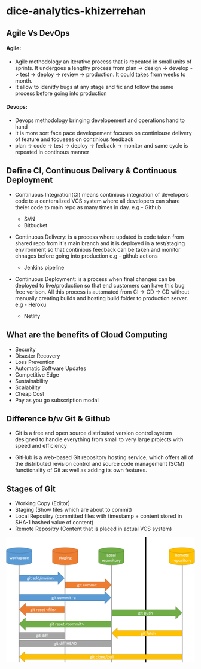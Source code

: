 # dice-analytics-khizerrehan


## Agile Vs DevOps

#### Agile: 
- Agile methodology an iterative process that is repeated in small units of sprints. It undergoes a lengthy
process from plan -> design -> develop -> test -> deploy -> review -> production. It could takes from weeks
to month.
- It allow to idenitfy bugs at any stage and fix and follow the same process before going into production

 #### Devops: 

- Devops methodology bringing developement and operations hand to hand
- It is more sort face pace developement focuses on continiouse delivery of 
feature and focueses on continious feedback
- plan -> code -> test -> deploy -> feeback -> monitor  and same cycle is repeated
 in continous manner


## Define CI, Continuous Delivery & Continuous Deployment
- Continuous Integration(CI) means continious integration of developers code to a centeralized VCS system 
where all developers can share theier code to main repo as many times in day. 
 e.g - Github
     - SVN
     - Bitbucket

- Continuous Delivery: is a process where updated is code taken from shared repo from it's main branch and it
is deployed in a test/staging environment so that continious feedback can be taken and monitor chnages before
going into production
 e.g - github actions
     - Jenkins pipeline

- Continuous Deployment: is a process when final changes can be deployed to live/production so that end customers can have this bug free verison. All this process is automated from CI -> CD -> CD without manually 
creating builds and hosting build folder to production server.
 e.g - Heroku
     - Netlify

## What are the benefits of Cloud Computing
- Security
- Disaster Recovery
- Loss Prevention
- Automatic Software Updates
- Competitive Edge
- Sustainability
- Scalability
- Cheap Cost 
- Pay as you go subscription modal

## Difference b/w Git & Github

- Git is a free and open source distributed version control system designed to handle everything from small to very large projects with speed and efficiency

- GitHub is a web-based Git repository hosting service, which offers all of the distributed revision control and source code management (SCM) functionality of Git as well as adding its own features.


## Stages of Git
- Working Copy (Editor)
- Staging (Show files which are about to commit)
- Local Repositry (committed files with timestamp + content stored in SHA-1 hashed value of content)
- Remote Repositry (Content that is placed in actual VCS system)

![image](https://github.com/khizerrehan92/dice-analytics-khizerrehan/blob/main/git-stages.png)

